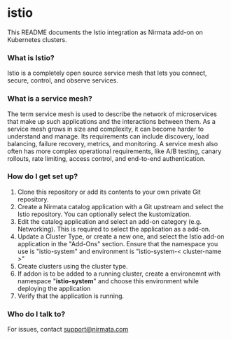 # istio

This README documents the Istio integration as Nirmata add-on on Kubernetes clusters.

### What is Istio?
Istio is a completely open source service mesh that lets you connect, secure, control, and observe services.

### What is a service mesh?
The term service mesh is used to describe the network of microservices that make up such applications and the interactions between them. As a service mesh grows in size and complexity, it can become harder to understand and manage. Its requirements can include discovery, load balancing, failure recovery, metrics, and monitoring. A service mesh also often has more complex operational requirements, like A/B testing, canary rollouts, rate limiting, access control, and end-to-end authentication.


### How do I get set up?
1. Clone this repository or add its contents to your own private Git repository.
2. Create a Nirmata catalog application with a Git upstream and select the Istio repository. You can optionally select the kustomization.
3. Edit the catalog application and select an add-on category (e.g. Networking). This is required to select the application as a add-on.
4. Update a Cluster Type, or create a new one, and select the Istio add-on application in the "Add-Ons" section. Ensure that the namespace you use is "istio-system" and environment is "istio-system-< cluster-name >"
5. Create clusters using the cluster type.
6. If addon is to be added to a running cluster, create a environemnt with namespace "**istio-system**" and choose this environment while deploying the application
6. Verify that the application is running.


### Who do I talk to?
For issues, contact support@nirmata.com
